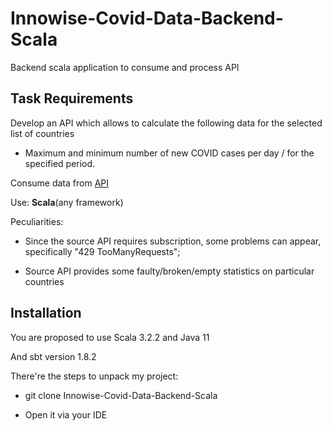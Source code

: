 # Innowise-Covid-Data-Backend-Scala

Backend scala application to consume and process API 

## Task Requirements

Develop an API which allows to calculate the following data for the selected list of countries

* Maximum and minimum number of new COVID cases per day / for the specified period.

Consume data from [API](https://covid19api.com)

Use: **Scala**(any framework)

Peculiarities:

* Since the source API requires subscription, some problems can appear, specifically "429 TooManyRequests";

* Source API provides some faulty/broken/empty statistics on particular countries 

## Installation

You are proposed to use Scala 3.2.2 and Java 11

And sbt version 1.8.2


There're the steps to unpack my project: 

* git clone Innowise-Covid-Data-Backend-Scala

* Open it via your IDE

